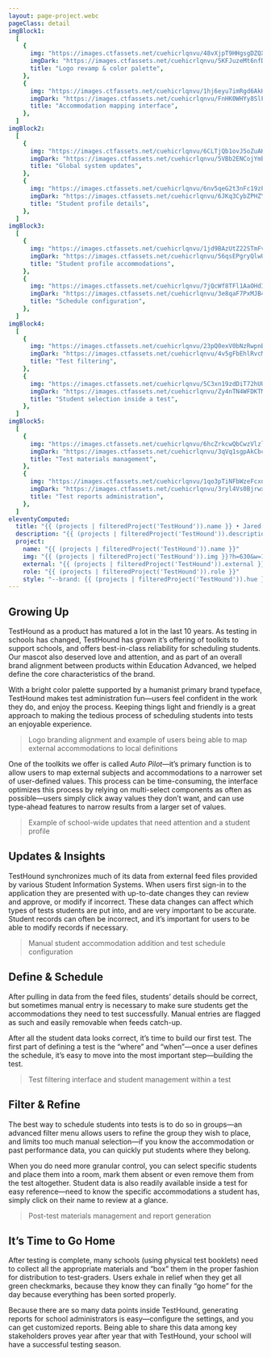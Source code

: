 ```yaml
---
layout: page-project.webc
pageClass: detail
imgBlock1:
  [
    {
      img: "https://images.ctfassets.net/cuehicrlqnvu/48vXjpT9HHgsgDZQXR3hjo/31a77d3d234ca057b688f0bad18fe87d/th-1.svg",
      imgDark: "https://images.ctfassets.net/cuehicrlqnvu/5KFJuzeMt6nfDL0lBW7f12/54c75c7fa2015ffb5de8b4899cada7e3/th-1-dark.svg",
      title: "Logo revamp & color palette",
    },
    {
      img: "https://images.ctfassets.net/cuehicrlqnvu/1hj6eyu7imRgd6AkHRHofI/b35d38e7ccca4af69c7a081f5e0ac053/th-2.svg",
      imgDark: "https://images.ctfassets.net/cuehicrlqnvu/FnHK0WHYy8SlFxhau3cZE/8c8932d17153c0aa79319e2857698054/th-2-dark.svg",
      title: "Accommodation mapping interface",
    },
  ]
imgBlock2:
  [
    {
      img: "https://images.ctfassets.net/cuehicrlqnvu/6CLTjQb1ovJ5oZuAKhvB0Z/595e6c5f22d2bd24d8da248186b94639/th-3.svg",
      imgDark: "https://images.ctfassets.net/cuehicrlqnvu/5VBb2ENCojYmb46pLxnr88/4fc8ad02817e67dd76a9f19d6ecc2081/th-3-dark.svg",
      title: "Global system updates",
    },
    {
      img: "https://images.ctfassets.net/cuehicrlqnvu/6nv5qeG2t3nFc19zPXRhAc/9eff3c1f6823a918f453c47786bbcace/th-4.svg",
      imgDark: "https://images.ctfassets.net/cuehicrlqnvu/6JKq3CybZPHZYgfE7IZTq0/774fe331c18f4c69c2be1ed6082add3d/th-4-dark.svg",
      title: "Student profile details",
    },
  ]
imgBlock3:
  [
    {
      img: "https://images.ctfassets.net/cuehicrlqnvu/1jd9BAzUtZ22STmFvkb8s7/658a66db8fadaf511719d550d1dd1028/th-5.svg",
      imgDark: "https://images.ctfassets.net/cuehicrlqnvu/56qsEPgryQlwU9n123yEGq/c5ffb761a88bfad880acad75d4d8af31/th-5-dark.svg",
      title: "Student profile accommodations",
    },
    {
      img: "https://images.ctfassets.net/cuehicrlqnvu/7jQcWf8TFl1AaOHdIFEoGV/604890e085046f56dfb491658ae50f6a/th-6.svg",
      imgDark: "https://images.ctfassets.net/cuehicrlqnvu/3e8qaF7PxMJB40eClSKN56/0d4a5fddcdc264a96ca96de7ec48aeec/th-6-dark.svg",
      title: "Schedule configuration",
    },
  ]
imgBlock4:
  [
    {
      img: "https://images.ctfassets.net/cuehicrlqnvu/23pQ0exV0bNzRwpnBLzALn/4067335fbd93ca6adb5d968695836678/th-7.svg",
      imgDark: "https://images.ctfassets.net/cuehicrlqnvu/4v5gFbEhlRvcMzhlQI7qGs/3ac785c019c9cc005189e53fe07b9eb1/th-7-dark.svg",
      title: "Test filtering",
    },
    {
      img: "https://images.ctfassets.net/cuehicrlqnvu/5C3xn19zdDiT72hUUXxaCz/572c0a8bbb52e1ae5e81256d29150401/th-8.svg",
      imgDark: "https://images.ctfassets.net/cuehicrlqnvu/Zy4nTN4WFDKTMfLUOsgQW/f7c9f45e21dbf01c109639f31c62db61/th-8-dark.svg",
      title: "Student selection inside a test",
    },
  ]
imgBlock5:
  [
    {
      img: "https://images.ctfassets.net/cuehicrlqnvu/6hcZrkcwQbCwzVlzleOwFX/7b58f086698521e90809dadcae79c752/th-9.svg",
      imgDark: "https://images.ctfassets.net/cuehicrlqnvu/3qVq1sgpAkCbcHzsv5rYg/3fe7122e0c01897a66378a4b204fff3f/th-9-dark.svg",
      title: "Test materials management",
    },
    {
      img: "https://images.ctfassets.net/cuehicrlqnvu/1qo3pTiNFbWzeFcxnu8c4g/1fe27074242195fb4f4e554773e9e4e1/th-10.svg",
      imgDark: "https://images.ctfassets.net/cuehicrlqnvu/3ryl4Vs0BjrwxiMq666Bna/b7d7b7946c20203df2feb3231daa97ee/th-10-dark.svg",
      title: "Test reports administration",
    },
  ]
eleventyComputed:
  title: "{{ (projects | filteredProject('TestHound')).name }} • Jared Pendergraft"
  description: "{{ (projects | filteredProject('TestHound')).description }}"
  project:
    name: "{{ (projects | filteredProject('TestHound')).name }}"
    img: "{{ (projects | filteredProject('TestHound')).img }}?h=630&w=1200&fit=fill&f=face"
    external: "{{ (projects | filteredProject('TestHound')).external }}"
    role: "{{ (projects | filteredProject('TestHound')).role }}"
    style: "--brand: {{ (projects | filteredProject('TestHound')).hue }}"
---
```


## Growing Up

TestHound as a product has matured a lot in the last 10 years. As testing in schools has changed, TestHound has grown it’s offering of toolkits to support schools, and offers best-in-class reliability for scheduling students. Our mascot also deserved love and attention, and as part of an overall brand alignment between products within Education Advanced, we helped define the core characteristics of the brand.

With a bright color palette supported by a humanist primary brand typeface, TestHound makes test administration fun—users feel confident in the work they do, and enjoy the process. Keeping things light and friendly is a great approach to making the tedious process of scheduling students into tests an enjoyable experience.

<project-detail-image-wrap :images="this.imgBlock1" webc:nokeep></project-detail-image-wrap>

> Logo branding alignment and example of users being able to map external accommodations to local definitions

One of the toolkits we offer is called _Auto Pilot_—it’s primary function is to allow users to map external subjects and accommodations to a narrower set of user-defined values. This process can be time-consuming, the interface optimizes this process by relying on multi-select components as often as possible—users simply click away values they don’t want, and can use type-ahead features to narrow results from a larger set of values.

<project-detail-image-wrap :images="this.imgBlock2" webc:nokeep></project-detail-image-wrap>

> Example of school-wide updates that need attention and a student profile

## Updates & Insights

TestHound synchronizes much of its data from external feed files provided by various Student Information Systems. When users first sign-in to the application they are presented with up-to-date changes they can review and approve, or modify if incorrect. These data changes can affect which types of tests students are put into, and are very important to be accurate. Student records can often be incorrect, and it’s important for users to be able to modify records if necessary.

<project-detail-image-wrap :images="this.imgBlock3" webc:nokeep></project-detail-image-wrap>

> Manual student accommodation addition and test schedule configuration

## Define & Schedule

After pulling in data from the feed files, students’ details should be correct, but sometimes manual entry is necessary to make sure students get the accommodations they need to test successfully. Manual entries are flagged as such and easily removable when feeds catch-up.

After all the student data looks correct, it’s time to build our first test. The first part of defining a test is the “where” and “when”—once a user defines the schedule, it’s easy to move into the most important step—building the test.

<project-detail-image-wrap :images="this.imgBlock4" webc:nokeep></project-detail-image-wrap>

> Test filtering interface and student management within a test

## Filter & Refine

The best way to schedule students into tests is to do so in groups—an advanced filter menu allows users to refine the group they wish to place, and limits too much manual selection—if you know the accommodation or past performance data, you can quickly put students where they belong.

When you do need more granular control, you can select specific students and place them into a room, mark them absent or even remove them from the test altogether. Student data is also readily available inside a test for easy reference—need to know the specific accommodations a student has, simply click on their name to review at a glance.

<project-detail-image-wrap :images="this.imgBlock5" webc:nokeep></project-detail-image-wrap>

> Post-test materials management and report generation

## It’s Time to Go Home

After testing is complete, many schools (using physical test booklets) need to collect all the appropriate materials and “box” them in the proper fashion for distribution to test-graders. Users exhale in relief when they get all green checkmarks, because they know they can finally “go home” for the day because everything has been sorted properly.

Because there are so many data points inside TestHound, generating reports for school administrators is easy—configure the settings, and you can get customized reports. Being able to share this data among key stakeholders proves year after year that with TestHound, your school will have a successful testing season.
